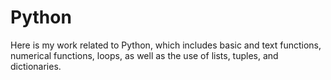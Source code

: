 # Python

Here is my work related to Python, which includes basic and text functions, numerical functions, loops, as well as the use of lists, tuples, and dictionaries.
